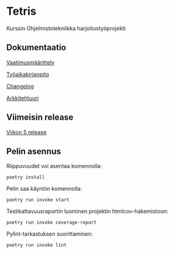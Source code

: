 # Tetris

Kurssin Ohjelmistotekniikka harjoitustyöprojekti

## Dokumentaatio

[Vaatimusmäärittely](https://github.com/maijams/ot-harjoitustyo/blob/main/dokumentaatio/vaatimusmaarittely.md)

[Työaikakirjanpito](https://github.com/maijams/ot-harjoitustyo/blob/main/dokumentaatio/tyoaikakirjanpito.md)

[Changelog](https://github.com/maijams/ot-harjoitustyo/blob/main/dokumentaatio/changelog.md)

[Arkkitehtuuri](https://github.com/maijams/ot-harjoitustyo/blob/main/dokumentaatio/arkkitehtuuri.md)

## Viimeisin release

[Viikon 5 release](https://github.com/maijams/ot-harjoitustyo/releases/tag/viikko5)

## Pelin asennus 

Riippuvuudet voi asentaa komennolla:
```
poetry install
```
Pelin saa käyntiin komennolla:
```
poetry run invoke start
```
Testikattavuusraportin luominen projektin htmlcov-hakemistoon:
```
poetry run invoke coverage-report
```
Pylint-tarkastuksen suorittaminen:
```
poetry run invoke lint
```
